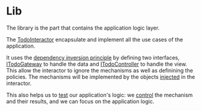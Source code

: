 # Lib

The library is the part that contains the application logic layer. 

The [TodoInteractor](https://github.com/QuodFinancial/clean-todo/blob/master/lib/src/todo.interactor.ts) encapsulate and implement all the use cases of the application.

It uses the [dependency inversion principle](https://en.wikipedia.org/wiki/Dependency_inversion_principle) by defining two interfaces, [ITodoGateway](https://github.com/QuodFinancial/clean-todo/blob/master/lib/src/i-todo-gateway.interface.ts) to handle the data and [ITodoController](https://github.com/QuodFinancial/clean-todo/blob/master/lib/src/i-todo-controller.interface.ts) to handle the view.
This allow the interactor to ignore the mechanisms as well as definining the policies. The mechanisms will be implemented by the objects [injected](https://github.com/QuodFinancial/clean-todo/blob/master/lib/src/todo.interactor.ts#L8) in the interactor.

This also helps us to [test](https://github.com/QuodFinancial/clean-todo/blob/master/lib/src/todo.interactor.spec.ts) our application's logic: we [control](https://github.com/QuodFinancial/clean-todo/blob/master/lib/src/todo.interactor.spec.ts#L36) the mechanism and their results, and we can focus on the application logic.
